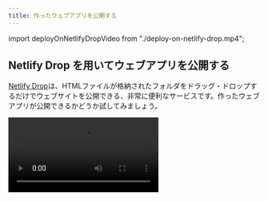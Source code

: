 ```yaml
---
title: 作ったウェブアプリを公開する
---
```


import deployOnNetlifyDropVideo from "./deploy-on-netlify-drop.mp4";

## Netlify Drop を用いてウェブアプリを公開する

[Netlify Drop](https://app.netlify.com/drop)は、<Term type="html">HTML</Term>ファイルが格納されたフォルダをドラッグ・ドロップするだけでウェブサイトを公開できる、非常に便利なサービスです。作ったウェブアプリが公開できるかどうか試してみましょう。

<video src={deployOnNetlifyDropVideo} controls />

## おわりに

おめでとうございます。あなただけの Web アプリケーションを作成することができました。発行された URL は、インターネットに接続可能なあらゆる場所や端末から利用できます。ぜひ URL を家族や友人に教えて、自慢してみてください。

![ありがとうございました](./undraw_well_done.svg)
